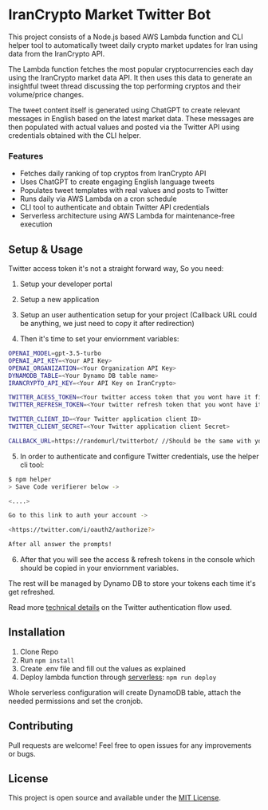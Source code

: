 # IranCrypto Market Twitter Bot

This project consists of a Node.js based AWS Lambda function and CLI helper tool to automatically tweet daily crypto market updates for Iran using data from the IranCrypto API.

The Lambda function fetches the most popular cryptocurrencies each day using the IranCrypto market data API. It then uses this data to generate an insightful tweet thread discussing the top performing cryptos and their volume/price changes.

The tweet content itself is generated using ChatGPT to create relevant messages in English based on the latest market data. These messages are then populated with actual values and posted via the Twitter API using credentials obtained with the CLI helper.

### Features
* Fetches daily ranking of top cryptos from IranCrypto API
* Uses ChatGPT to create engaging English language tweets
* Populates tweet templates with real values and posts to Twitter
* Runs daily via AWS Lambda on a cron schedule
* CLI tool to authenticate and obtain Twitter API credentials
* Serverless architecture using AWS Lambda for maintenance-free execution

## Setup & Usage
Twitter access token it's not a straight forward way, So you need:

1. Setup your developer portal
2. Setup a new application
3. Setup an user authentication setup for your project (Callback URL could be anything, we just need to copy it after redirection)

4. Then it's time to set your enviornment variables:
```sh
OPENAI_MODEL=gpt-3.5-turbo
OPENAI_API_KEY=<Your API Key>
OPENAI_ORGANIZATION=<Your Organization API Key>
DYNAMODB_TABLE=<Your Dynamo DB table name>
IRANCRYPTO_API_KEY=<Your API Key on IranCrypto>

TWITTER_ACESS_TOKEN=<Your twitter access token that you wont have it first>
TWITTER_REFRESH_TOKEN=<Your twitter refresh token that you wont have it first>

TWITTER_CLIENT_ID=<Your Twitter application client ID>
TWITTER_CLIENT_SECRET=<Your Twitter application client Secret>

CALLBACK_URL=https://randomurl/twitterbot/ //Should be the same with your Twitter app config
```

5. In order to authenticate and configure Twitter credentials, use the helper cli tool:
```sh
$ npm helper
> Save Code verifierer below ->

<....>

Go to this link to auth your account ->

<https://twitter.com/i/oauth2/authorize?>

After all answer the prompts!
```

6. After that you will see the access & refresh tokens in the console which should be copied in your enviornment variables.

The rest will be managed by Dynamo DB to store your tokens each time it's get refreshed.

Read more [technical details](https://github.com/PLhery/node-twitter-api-v2/blob/712ca82293c1b587638055537969dbec5a7bce40/doc/auth.md#user-wide-authentication-flow)  on the Twitter authentication flow used.

## Installation
1. Clone Repo
2. Run `npm install`
3. Create .env file and fill out the values as explained
4. Deploy lambda function through [serverless](https://www.serverless.com/framework/docs/providers/aws/guide/deploying): `npm run deploy`

Whole serverless configuration will create DynamoDB table, attach the needed permissions and set the cronjob.

## Contributing
Pull requests are welcome! Feel free to open issues for any improvements or bugs.

## License
This project is open source and available under the [MIT License](https://opensource.org/licenses/MIT).